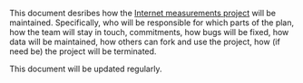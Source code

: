 This document desribes how the [Internet measurements project](https://github.com/MsKiden/africa-internet-measurements) will be maintained. Specifically, who will be responsible for which parts of the plan, how the team will stay in touch, commitments, how bugs will be fixed, how data will be maintained, how others can fork and use the project, how (if need be) the project will be terminated. 

This document will be updated regularly. 
